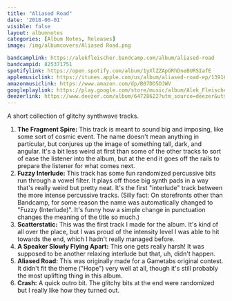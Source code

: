 ```yaml
---
title: "Aliased Road"
date: '2018-06-01'
visible: false
layout: albumnotes
categories: [Album Notes, Releases]
image: /img/albumcovers/Aliased Road.png

bandcamplink: https://alekfleischer.bandcamp.com/album/aliased-road
bandcampid: 825371751
spotifylink: https://open.spotify.com/album/1yXlZZApGRhDneBURSIafE
applemusiclink: https://itunes.apple.com/us/album/aliased-road-ep/1391643822
amazonmusiclink: https://www.amazon.com/dp/B07DD5DJWV
googleplaylink: https://play.google.com/store/music/album/Alek_Fleischer_Aliased_Road?id=Bf6g7vyx2l5ujwmctvvxu5f7pq4
deezerlink: https://www.deezer.com/album/64728622?utm_source=deezer&utm_content=album-64728622&utm_term=0_1528370142&utm_medium=web
---
```

A short collection of glitchy synthwave tracks.

1. **The Fragment Spire:** This track is meant to sound big and imposing, like some sort of cosmic event. The name doesn't mean anything in particular, but conjures up the image of something tall, dark, and angular. It's a bit less weird at first than some of the other tracks to sort of ease the listener into the album, but at the end it goes off the rails to prepare the listener for what comes next.
2. **Fuzzy Interlude:** This track has some fun randomized percussive bits run through a vowel filter. It plays off those big synth pads in a way that's really weird but pretty neat. It's the first "interlude" track between the more intense percussive tracks. (Silly fact: On storefronts other than Bandcamp, for some reason the name was automatically changed to "Fuzzy (Interlude)". It's funny how a simple change in punctuation changes the meaning of the title so much.)
3. **Scatterstatic:** This was the first track I made for the album. It's kind of all over the place, but I was proud of the intensity level I was able to hit towards the end, which I hadn't really managed before.
4. **A Speaker Slowly Flying Apart:** This one gets really harsh! It was supposed to be another relaxing interlude but that, uh, didn't happen.
5. **Aliased Road:** This was originally made for a Gametabs original contest. It didn't fit the theme ("Hope") very well at all, though it's still probably the most uplifting thing in this album.
6. **Crash:** A quick outro bit. The glitchy bits at the end were randomized but I really like how they turned out.
